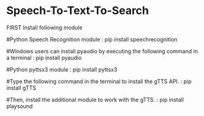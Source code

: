 # Speech-To-Text-To-Search
 
FIRST Install following module

#Python Speech Recognition module : 
pip install speechrecognition

#Windows users can install pyaudio by executing the following command in a terminal : 
pip install pyaudio

#Python pyttsx3 module : 
pip install pyttsx3

#Type the following command in the terminal to install the gTTS API. : 
pip install gTTS

#Then, install the additional module to work with the gTTS. : 
pip install playsound
